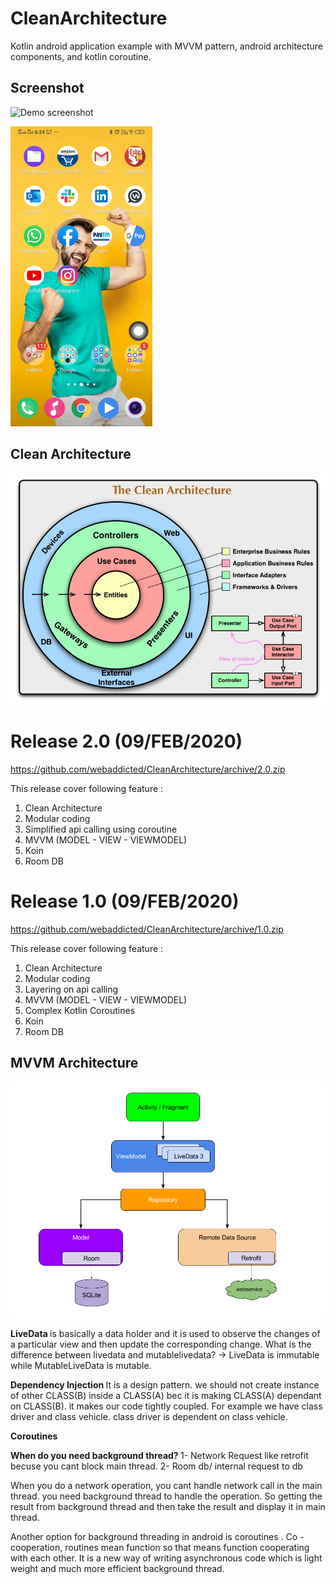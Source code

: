 # CleanArchitecture

Kotlin android application example with MVVM pattern, android architecture components, and kotlin coroutine.

Screenshot
-----------

![Demo screenshot](screenshot/start_project.gif "gif demo")

![Demo screenshot](screenshot/video.gif "gif demo")


Clean Architecture
-----------

![graph](https://github.com/webaddicted/CleanArchitecture/blob/master/screenshot/clean.jpg)



# Release 2.0 (09/FEB/2020)

https://github.com/webaddicted/CleanArchitecture/archive/2.0.zip

This release cover following feature :

1) Clean Architecture
2) Modular coding
3) Simplified api calling using coroutine
4) MVVM (MODEL - VIEW - VIEWMODEL)
5) Koin
6) Room DB


# Release 1.0 (09/FEB/2020)

https://github.com/webaddicted/CleanArchitecture/archive/1.0.zip

This release cover following feature :

1) Clean Architecture
2) Modular coding
3) Layering on api calling
4) MVVM (MODEL - VIEW - VIEWMODEL)
5) Complex Kotlin Coroutines
6) Koin
7) Room DB

MVVM Architecture
-----------

![graph](https://github.com/webaddicted/CleanArchitecture/blob/master/screenshot/final_architecture.png)

<b> LiveData </b>
is basically a data holder and it is used to observe the changes of a particular view and then update the corresponding change. What is the difference between livedata and mutablelivedata? -> LiveData is immutable while MutableLiveData is mutable.


<b> Dependency Injection </b>
It is a design pattern. we should not create instance of other CLASS(B) inside a CLASS(A) bec it is making CLASS(A) dependant on CLASS(B). it makes our code tightly coupled. For example we have class driver and class vehicle. class driver is dependent on class vehicle.

<b> Coroutines </b>

<b> When do you need background thread? </b>
1- Network Request like retrofit becuse you cant block main thread.
2- Room db/ internal request to db

When you do a network operation, you cant handle network call in the main thread. you need background thread to handle the operation. So getting the result from background thread  and then take the result and display it in main thread.

Another option for background threading in android is coroutines . Co - cooperation, routines mean function so that means function cooperating  with each other. It is a new way of writing asynchronous code which is light weight and much more efficient background thread. 

